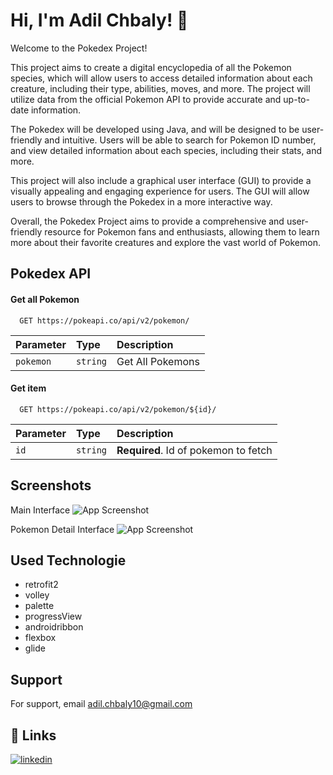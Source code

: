 
# Hi, I'm Adil Chbaly! 👋
 Welcome to the Pokedex Project!

This project aims to create a digital encyclopedia of all the Pokemon species, which will allow users to access detailed information about each creature, including their type, abilities, moves, and more. The project will utilize data from the official Pokemon API to provide accurate and up-to-date information.

The Pokedex will be developed using Java, and will be designed to be user-friendly and intuitive. Users will be able to search for Pokemon ID number, and view detailed information about each species, including their stats, and more.

This project will also include a graphical user interface (GUI) to provide a visually appealing and engaging experience for users. The GUI will allow users to browse through the Pokedex in a more interactive way.

Overall, the Pokedex Project aims to provide a comprehensive and user-friendly resource for Pokemon fans and enthusiasts, allowing them to learn more about their favorite creatures and explore the vast world of Pokemon.

## Pokedex API

#### Get all Pokemon

```http
  GET https://pokeapi.co/api/v2/pokemon/
```

| Parameter | Type     | Description                |
| :-------- | :------- | :------------------------- |
| `pokemon` | `string` |  Get All Pokemons |

#### Get item

```http
  GET https://pokeapi.co/api/v2/pokemon/${id}/
```

| Parameter | Type     | Description                       |
| :-------- | :------- | :-------------------------------- |
| `id`      | `string` | **Required**. Id of pokemon to fetch |

## Screenshots
Main Interface
![App Screenshot](https://i.postimg.cc/qhwHxL3q/Main-Interface.png)

Pokemon Detail Interface
![App Screenshot](https://i.postimg.cc/XG405hXt/Detail.png)



## Used Technologie

- retrofit2
- volley
- palette
- progressView
- androidribbon
- flexbox
- glide


## Support

For support, email adil.chbaly10@gmail.com


## 🔗 Links
[![linkedin](https://img.shields.io/badge/linkedin-0A66C2?style=for-the-badge&logo=linkedin&logoColor=white)](https://www.linkedin.com/in/adil-chbaly-17249a255/)

